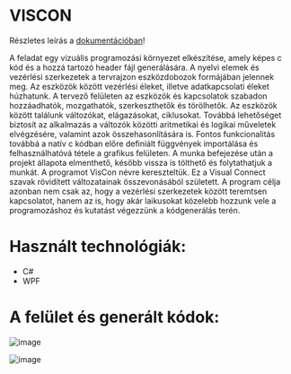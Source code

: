 # VISCON

Részletes leírás a [dokumentációban](https://github.com/KRobertK13/CodeGenerator/blob/main/temalab.pdf)!

A feladat egy vizuális programozási környezet elkészítése, amely képes c kód és a hozzá
tartozó header fájl generálására. A nyelvi elemek és vezérlési szerkezetek a tervrajzon
eszközdobozok formájában jelennek meg. Az eszközök között vezérlési éleket, illetve
adatkapcsolati éleket húzhatunk. A tervező felületen az eszközök és kapcsolatok szabadon
hozzáadhatók, mozgathatók, szerkeszthetők és törölhetők.
Az eszközök között találunk változókat, elágazásokat, ciklusokat. Továbbá lehetőséget
biztosít az alkalmazás a változók közötti aritmetikai és logikai műveletek elvégzésére,
valamint azok összehasonlítására is. Fontos funkcionalitás továbbá a natív c kódban előre
definiált függvények importálása és felhasználhatóvá tétele a grafikus felületen. A munka
befejezése után a projekt állapota elmenthető, később vissza is tölthető és folytathatjuk a
munkát.
A programot VisCon névre kereszteltük. Ez a Visual Connect szavak rövidített változatainak
összevonásából született. A program célja azonban nem csak az, hogy a vezérlési szerkezetek
között teremtsen kapcsolatot, hanem az is, hogy akár laikusokat közelebb hozzunk vele a
programozáshoz és kutatást végezzünk a kódgenerálás terén.

# Használt technológiák:
- C#
- WPF

# A felület és generált kódok:

![image](https://github.com/KRobertK13/CodeGenerator/assets/102753849/55955f1d-7127-4041-b263-5ccf89ce8e34)


![image](https://github.com/KRobertK13/CodeGenerator/assets/102753849/1fda751e-7432-41d5-9240-393f495b6d22)
